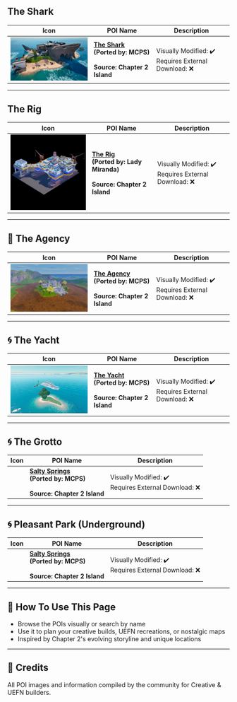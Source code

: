 ##  The Shark

| Icon | POI Name | Description |
|------|----------|-------------|
|  <img src=".assets/landscape_comp (4).jpeg" width="256"/> | **[The Shark](https://github.com/MechanicPlaysFR/Fortnite-UEFN-POIs/blob/956e1038012592e78999e295cd15c5c06c5f44ec/SpawnerTexts/The%20Shark.txt)**<br>**(Ported by: MCPS)**<br><br>**Source: Chapter 2 Island** | Visually Modified: ✔️<br>Requires External Download: ❌|
---

## The Rig

| Icon | POI Name | Description |
|------|----------|-------------|
| <img src=".assets/rig.png" width="256"/> | **[The Rig](https://github.com/MechanicPlaysFR/Fortnite-UEFN-POIs/blob/cb0dc65038548b71f77cfc253d087ac1f93ed8e2/SpawnerTexts/rig.txt)**<br>**(Ported by: Lady Miranda)**<br><br>**Source: Chapter 2 Island** | Visually Modified: ✔️<br>Requires External Download: ❌|
---

## 🧱 The Agency

| Icon | POI Name | Description |
|------|----------|-------------|
| <img src=".assets/ScreenShot00038.png" width="256"/> | **[The Agency](https://github.com/MechanicPlaysFR/Fortnite-UEFN-POIs/blob/a22fd27b751f9039104ed1204cdbd475e9af3b79/SpawnerTexts/2_POI_Agency_01_U9ikvboegAW7.txt)**<br>**(Ported by: MCPS)**<br><br>**Source: Chapter 2 Island** | Visually Modified: ✔️<br>Requires External Download: ❌|


---
## 🌀 The Yacht

| Icon | POI Name | Description |
|------|----------|-------------|
| <img src=".assets/ScreenShot00028.png" width="256"/> | **[The Yacht](https://github.com/MechanicPlaysFR/Fortnite-UEFN-POIs/blob/21e863ed70c403413dbbb1930cda3b62fc436728/SpawnerTexts/Yacht.txt)**<br>**(Ported by: MCPS)**<br><br>**Source: Chapter 2 Island** | Visually Modified: ✔️<br>Requires External Download: ❌|
---
## 🌀 The Grotto

| Icon | POI Name | Description |
|------|----------|-------------|
| <img src="" width="256"/> | **[Salty Springs](https://github.com/MechanicPlaysFR/Fortnite-UEFN-POIs/blob/f7b7d364ef6984f3e442d705d3467c7c77428a42/SpawnerTexts/Salty%20Springs%20CH%202.txt)**<br>**(Ported by: MCPS)**<br><br>**Source: Chapter 2 Island** | Visually Modified: ✔️<br>Requires External Download: ❌|
---
## 🌀 Pleasant Park (Underground)

| Icon | POI Name | Description |
|------|----------|-------------|
| <img src="" width="256"/> | **[Salty Springs](https://github.com/MechanicPlaysFR/Fortnite-UEFN-POIs/blob/f7b7d364ef6984f3e442d705d3467c7c77428a42/SpawnerTexts/Salty%20Springs%20CH%202.txt)**<br>**(Ported by: MCPS)**<br><br>**Source: Chapter 2 Island** | Visually Modified: ✔️<br>Requires External Download: ❌|
---
## 🔧 How To Use This Page

- Browse the POIs visually or search by name  
- Use it to plan your creative builds, UEFN recreations, or nostalgic maps  
- Inspired by Chapter 2's evolving storyline and unique locations

---

## 🧾 Credits

All POI images and information compiled by the community for Creative & UEFN builders.
